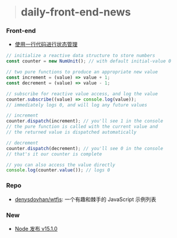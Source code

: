 > # daily-front-end-news

### Front-end

- [使用一行代码进行状态管理](https://dev.to/dabalyan/state-management-with-a-single-line-of-code-2llg)

```js
// initialize a reactive data structure to store numbers
const counter = new NumUnit(); // with default initial-value 0

// two pure functions to produce an appropriate new value
const increment = (value) => value + 1;
const decrement = (value) => value - 1;

// subscribe for reactive value access, and log the value
counter.subscribe((value) => console.log(value));
// immediately logs 0, and will log any future values

// increment
counter.dispatch(increment); // you'll see 1 in the console
// the pure function is called with the current value and
// the returned value is dispatched automatically

// decrement
counter.dispatch(decrement); // you'll see 0 in the console
// that's it our counter is complete

// you can also access the value directly
console.log(counter.value()); // logs 0
```

### Repo

- [denysdovhan/wtfjs](https://github.com/denysdovhan/wtfjs): 一个有趣和棘手的 JavaScript 示例列表

### New

- [Node 发布 v15.1.0](https://nodejs.org/en/blog/release/v15.1.0/)
